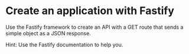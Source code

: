 # Create an application with Fastify

Use the Fastify framework to create an API with a GET route that sends a simple object as a JSON response.

Hint: Use the Fastify documentation to help you.